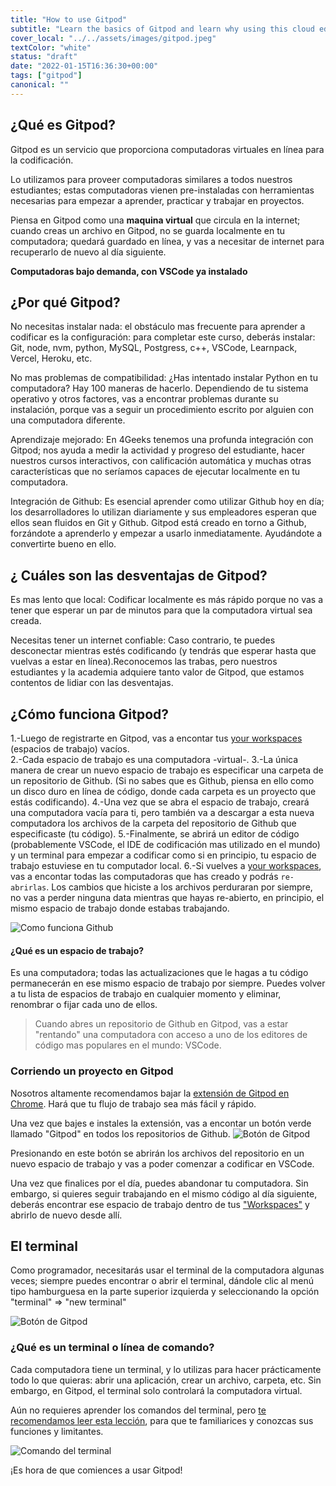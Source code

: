 ```yaml
---
title: "How to use Gitpod"
subtitle: "Learn the basics of Gitpod and learn why using this cloud editor is the most convenient way to code today"
cover_local: "../../assets/images/gitpod.jpeg"
textColor: "white"
status: "draft"
date: "2022-01-15T16:36:30+00:00"
tags: ["gitpod"]
canonical: ""
---
```


## ¿Qué es Gitpod?

Gitpod es un servicio que proporciona computadoras virtuales en línea para la codificación.

Lo utilizamos para proveer computadoras similares a todos nuestros estudiantes; estas computadoras vienen pre-instaladas con herramientas necesarias para empezar a aprender, practicar y trabajar en proyectos.

Piensa en Gitpod como una **maquina virtual** que circula en la internet; cuando creas un archivo en Gitpod, no se guarda localmente en tu computadora; quedará guardado en línea, y vas a necesitar de internet para recuperarlo de nuevo al día siguiente.


__Computadoras bajo demanda, con VSCode ya instalado__

## ¿Por qué Gitpod?

No necesitas instalar nada: el obstáculo mas frecuente para aprender a codificar es la configuración: para completar este curso, deberás instalar: Git, node, nvm, python, MySQL, Postgress, c++, VSCode, Learnpack, Vercel, Heroku, etc.

No mas problemas de compatibilidad: ¿Has intentado instalar Python en tu computadora? Hay 100 maneras de hacerlo. Dependiendo de tu sistema operativo y otros factores, vas a encontrar problemas durante su instalación, porque vas a seguir un procedimiento escrito por alguien con una computadora diferente.

Aprendizaje mejorado: En 4Geeks tenemos una profunda integración con Gitpod; nos ayuda a medir la actividad y progreso del estudiante, hacer nuestros cursos interactivos, con calificación automática y muchas otras características que no seríamos capaces de ejecutar localmente en tu computadora.

Integración de Github: Es esencial aprender como utilizar Github hoy en día; los desarrolladores lo utilizan diariamente y sus empleadores esperan que ellos sean fluidos en Git y Github. Gitpod está creado en torno a Github, forzándote a aprenderlo y empezar a usarlo inmediatamente. Ayudándote a convertirte bueno en ello.

## ¿ Cuáles son las desventajas de Gitpod?

Es mas lento que local: Codificar localmente es más rápido porque no vas a tener que esperar un par de minutos para que la computadora virtual sea creada.

Necesitas tener un internet confiable: Caso contrario, te puedes desconectar mientras estés codificando (y tendrás que esperar hasta que vuelvas a estar en línea).Reconocemos las trabas, pero nuestros estudiantes y la academia adquiere tanto valor de Gitpod, que estamos contentos de lidiar con las desventajas.

## ¿Cómo funciona Gitpod?

1.-Luego de registrarte en Gitpod, vas a encontar tus [your workspaces](https://gitpod.io/workspaces) (espacios de trabajo) vacíos.  
2.-Cada espacio de trabajo es una computadora -virtual-.
3.-La única manera de crear un nuevo espacio de trabajo es especificar una carpeta de un repositorio de Github. (Si no sabes que es Github, piensa en ello como un disco duro en línea de código, donde cada carpeta es un proyecto que estás codificando).
4.-Una vez que se abra el espacio de trabajo, creará una computadora vacía para ti, pero también va a descargar a esta nueva computadora los archivos de la carpeta del repositorio de Github que especificaste (tu código).
5.-Finalmente, se abrirá un editor de código (probablemente VSCode, el IDE de codificación mas utilizado en el mundo) y un terminal para empezar a codificar como si en principio, tu espacio de trabajo estuviese en tu computador local.
6.-Si vuelves a [your workspaces](https://gitpod.io/workspaces), vas a encontar todas las computadoras que has creado y podrás `re-abrirlas`. Los cambios que hiciste a los archivos perduraran por siempre, no vas a perder ninguna data mientras que hayas re-abierto, en principio, el mismo espacio de trabajo donde estabas trabajando. 
  
![Como funciona Github](https://github.com/alesanchezr/content/blob/master/src/assets/images/how-gitpod-works.jpeg?raw=true)

#### ¿Qué es un espacio de trabajo?

Es una computadora; todas las actualizaciones que le hagas a tu código permanecerán en ese mismo espacio de trabajo por siempre. Puedes volver a tu lista de espacios de trabajo en cualquier momento y eliminar, renombrar o fijar cada uno de ellos.

> Cuando abres un repositorio de Github en Gitpod, vas a estar "rentando" una computadora con acceso a uno de los editores de código mas populares en el mundo: VSCode.


### Corriendo un proyecto en Gitpod

Nosotros altamente recomendamos bajar la [extensión de Gitpod en Chrome](https://www.gitpod.io/docs/browser-extension/). Hará que tu flujo de trabajo sea más fácil y rápido.

Una vez que bajes e instales la extensión, vas a encontar un botón verde llamado "Gitpod" en todos los repositorios de Github.
![Botón de Gitpod](../../assets/images/github-gitpod.png)

Presionando en este botón se abrirán los archivos del repositorio en un nuevo espacio de trabajo y vas a poder comenzar a codificar en VSCode.

Una vez que finalices por el día, puedes abandonar tu computadora. Sin embargo, si quieres seguir trabajando en el mismo código al día siguiente, deberás encontrar ese espacio de trabajo dentro de tus ["Workspaces"](https://gitpod.io/workspaces) y abrirlo de nuevo desde allí.

## El terminal

Como programador, necesitarás usar el terminal de la computadora algunas veces; siempre puedes encontrar o abrir el terminal, dándole clic al menú tipo hamburguesa en la parte superior izquierda y seleccionando la opción "terminal" => "new terminal" 

![Botón de Gitpod](../../assets/images/terminal.png)

### ¿Qué es un terminal o línea de comando? 

Cada computadora tiene un terminal, y lo utilizas para hacer prácticamente todo lo que quieras: abrir una aplicación, crear un archivo, carpeta, etc. Sin embargo, en Gitpod, el terminal solo controlará la computadora virtual. 

Aún no requieres aprender los comandos del terminal, pero [te recomendamos leer esta lección](https://content.breatheco.de/en/lesson/the-command-line-the-terminal), para que te familiarices y conozcas sus funciones y limitantes.

![Comando del terminal](../../assets/images/terminal-command.png)

¡Es hora de que comiences a usar Gitpod!

